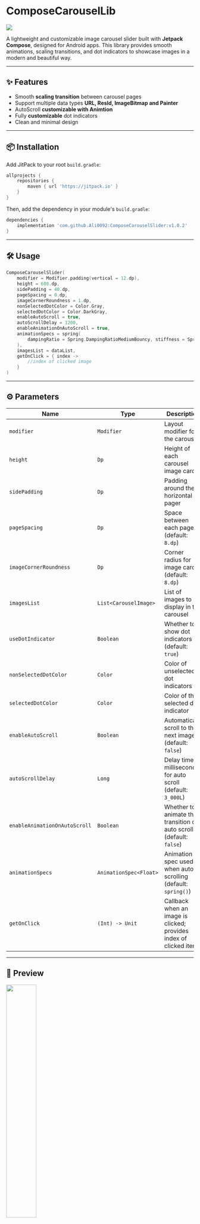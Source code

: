 # ComposeCarouselLib
[![](https://jitpack.io/v/Ali0092/ComposeCarouselSlider.svg)](https://jitpack.io/#Ali0092/ComposeCarouselSlider)

A lightweight and customizable image carousel slider built with **Jetpack Compose**, designed for Android apps. This library provides smooth animations, scaling transitions, and dot indicators to showcase images in a modern and beautiful way.

---

## ✨ Features

* Smooth **scaling transition** between carousel pages
* Support multiple data types **URL, ResId, ImageBitmap and Painter**
* AutoScroll **customizable with Animtion** 
* Fully **customizable** dot indicators
* Clean and minimal design

---

## 📦 Installation

Add JitPack to your root `build.gradle`:

```gradle
allprojects {
    repositories {
        maven { url 'https://jitpack.io' }
    }
}
```

Then, add the dependency in your module's `build.gradle`:

```gradle
dependencies {
    implementation 'com.github.Ali0092:ComposeCarouselSlider:v1.0.2'
}
```

---

## 🛠️ Usage

```kotlin
ComposeCarouselSlider(
    modifier = Modifier.padding(vertical = 12.dp),
    height = 600.dp,
    sidePadding = 40.dp,
    pageSpacing = 0.dp,
    imageCornerRoundness = 1.dp,
    nonSelectedDotColor = Color.Gray,
    selectedDotColor = Color.DarkGray,
    enableAutoScroll = true,
    autoScrollDelay = 1200,
    enableAnimationOnAutoScroll = true,
    animationSpecs = spring(
        dampingRatio = Spring.DampingRatioMediumBouncy, stiffness = Spring.StiffnessLow
    ),
    imagesList = dataList,
    getOnClick = { index ->
        //index of clicked image
    }
)
```

---

## ⚙️ Parameters

| Name                          | Type                   | Description                                                         |
| ----------------------------- | ---------------------- | ------------------------------------------------------------------- |
| `modifier`                    | `Modifier`             | Layout modifier for the carousel                                    |
| `height`                      | `Dp`                   | Height of each carousel image card                                  |
| `sidePadding`                 | `Dp`                   | Padding around the horizontal pager                                 |
| `pageSpacing`                 | `Dp`                   | Space between each page (default: `8.dp`)                           |
| `imageCornerRoundness`        | `Dp`                   | Corner radius for image cards (default: `8.dp`)                     |
| `imagesList`                  | `List<CarouselImage>`  | List of images to display in the carousel                           |
| `useDotIndicator`             | `Boolean`              | Whether to show dot indicators (default: `true`)                    |
| `nonSelectedDotColor`         | `Color`                | Color of unselected dot indicators                                  |
| `selectedDotColor`            | `Color`                | Color of the selected dot indicator                                 |
| `enableAutoScroll`            | `Boolean`              | Automatically scroll to the next image (default: `false`)           |
| `autoScrollDelay`             | `Long`                 | Delay time in milliseconds for auto scroll (default: `3_000L`)      |
| `enableAnimationOnAutoScroll` | `Boolean`              | Whether to animate the transition on auto scroll (default: `false`) |
| `animationSpecs`              | `AnimationSpec<Float>` | Animation spec used when auto-scrolling (default: `spring()`)       |
| `getOnClick`                  | `(Int) -> Unit`        | Callback when an image is clicked; provides index of clicked item   |

---

## 📸 Preview
<img src="https://github.com/user-attachments/assets/b5ed01c1-e3ed-429a-ae96-578423ec697a" width="40%">

---

## 📄 License

This project is licensed under the [Apache License 2.0](https://github.com/Ali0092/ComposeCarouselSlider/blob/main/LICENSE).

---

## 🤝 Contributing
 
Pull requests are welcome. For major changes, please open an issue first to discuss what you would like to change.

---

## 👤 Author

**Muhammad Ali**
📧 [aliatwork364@gmail.com](mailto:aliatwork364@gmail.com)
🔗 [LinkedIn](https://www.linkedin.com/in/muhammad-ali-a28422222/)
🐙 [GitHub](https://github.com/Ali0092/)
